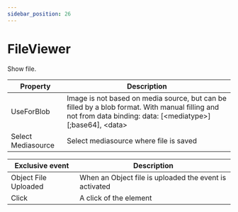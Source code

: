 ```yaml
---
sidebar_position: 26
---
```

# FileViewer

Show file.

| **Property** | **Description** |
| --- | --- |
| UseForBlob | Image is not based on media source, but can be filled by a blob format. With manual filling and not from data binding: data: [\<mediatype\>] [;base64], \<data\> |
| Select Mediasource | Select mediasource where file is saved|

| Exclusive event | Description |
| --- | --- |
| Object File Uploaded | When an Object file is uploaded the event is activated |
| Click | A click of the element |
